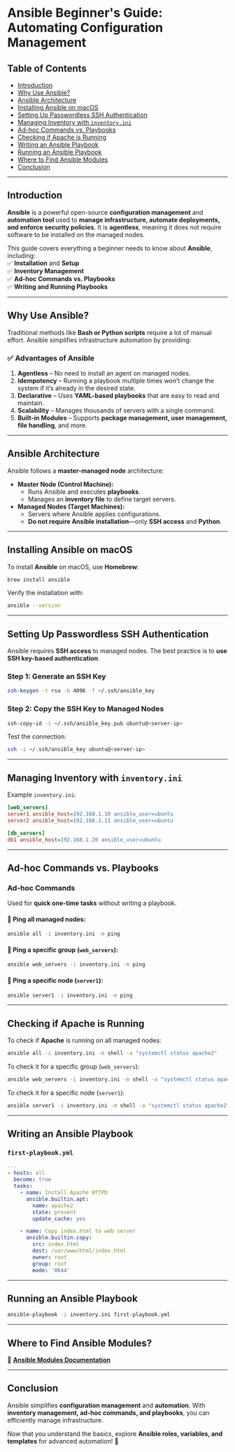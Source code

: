 # **Ansible Beginner's Guide: Automating Configuration Management**  

## **Table of Contents**
- [Introduction](#introduction)  
- [Why Use Ansible?](#why-use-ansible)  
- [Ansible Architecture](#ansible-architecture)  
- [Installing Ansible on macOS](#installing-ansible-on-macos)  
- [Setting Up Passwordless SSH Authentication](#setting-up-passwordless-ssh-authentication)  
- [Managing Inventory with `inventory.ini`](#managing-inventory-with-inventoryini)  
- [Ad-hoc Commands vs. Playbooks](#ad-hoc-commands-vs-playbooks)  
- [Checking if Apache is Running](#checking-if-apache-is-running)  
- [Writing an Ansible Playbook](#writing-an-ansible-playbook)  
- [Running an Ansible Playbook](#running-an-ansible-playbook)  
- [Where to Find Ansible Modules](#where-to-find-ansible-modules)  
- [Conclusion](#conclusion)  

---

## **Introduction**  

**Ansible** is a powerful open-source **configuration management** and **automation tool** used to **manage infrastructure, automate deployments, and enforce security policies**. It is **agentless**, meaning it does not require software to be installed on the managed nodes.  

This guide covers everything a beginner needs to know about **Ansible**, including:  
✅ **Installation** and **Setup**  
✅ **Inventory Management**  
✅ **Ad-hoc Commands vs. Playbooks**  
✅ **Writing and Running Playbooks**  

---

## **Why Use Ansible?**  

Traditional methods like **Bash or Python scripts** require a lot of manual effort. Ansible simplifies infrastructure automation by providing:  

### ✅ **Advantages of Ansible**  
1. **Agentless** – No need to install an agent on managed nodes.  
2. **Idempotency** – Running a playbook multiple times won’t change the system if it’s already in the desired state.  
3. **Declarative** – Uses **YAML-based playbooks** that are easy to read and maintain.  
4. **Scalability** – Manages thousands of servers with a single command.  
5. **Built-in Modules** – Supports **package management, user management, file handling**, and more.  

---

## **Ansible Architecture**  

Ansible follows a **master-managed node** architecture:  

- **Master Node (Control Machine):**  
  - Runs Ansible and executes **playbooks**.  
  - Manages an **inventory file** to define target servers.  
- **Managed Nodes (Target Machines):**  
  - Servers where Ansible applies configurations.  
  - **Do not require Ansible installation**—only **SSH access** and **Python**.  

---

## **Installing Ansible on macOS**  

To install **Ansible** on macOS, use **Homebrew**:  

```bash
brew install ansible
```

Verify the installation with:  

```bash
ansible --version
```

---

## **Setting Up Passwordless SSH Authentication**  

Ansible requires **SSH access** to managed nodes. The best practice is to **use SSH key-based authentication**.  

### **Step 1: Generate an SSH Key**  
```bash
ssh-keygen -t rsa -b 4096 -f ~/.ssh/ansible_key
```

### **Step 2: Copy the SSH Key to Managed Nodes**  
```bash
ssh-copy-id -i ~/.ssh/ansible_key.pub ubuntu@<server-ip>
```

Test the connection:  
```bash
ssh -i ~/.ssh/ansible_key ubuntu@<server-ip>
```

---

## **Managing Inventory with `inventory.ini`**  

Example `inventory.ini`:  

```ini
[web_servers]
server1 ansible_host=192.168.1.10 ansible_user=ubuntu
server2 ansible_host=192.168.1.11 ansible_user=ubuntu

[db_servers]
db1 ansible_host=192.168.1.20 ansible_user=ubuntu
```

---

## **Ad-hoc Commands vs. Playbooks**  

### **Ad-hoc Commands**  
Used for **quick one-time tasks** without writing a playbook.  

#### 🔹 **Ping all managed nodes**:  
```bash
ansible all -i inventory.ini -m ping
```

#### 🔹 **Ping a specific group (`web_servers`)**:  
```bash
ansible web_servers -i inventory.ini -m ping
```

#### 🔹 **Ping a specific node (`server1`)**:  
```bash
ansible server1 -i inventory.ini -m ping
```

---

## **Checking if Apache is Running**  

To check if **Apache** is running on all managed nodes:  

```bash
ansible all -i inventory.ini -m shell -a "systemctl status apache2"
```

To check it for a specific group (`web_servers`):  
```bash
ansible web_servers -i inventory.ini -m shell -a "systemctl status apache2"
```

To check it for a specific node (`server1`):  
```bash
ansible server1 -i inventory.ini -m shell -a "systemctl status apache2"
```

---

## **Writing an Ansible Playbook**  

### `first-playbook.yml`
```yaml
---
- hosts: all
  become: true
  tasks:
    - name: Install Apache HTTPD
      ansible.builtin.apt:
        name: apache2
        state: present
        update_cache: yes

    - name: Copy index.html to web server
      ansible.builtin.copy:
        src: index.html
        dest: /var/www/html/index.html
        owner: root
        group: root
        mode: '0644'
```

---

## **Running an Ansible Playbook**  

```bash
ansible-playbook -i inventory.ini first-playbook.yml
```

---

## **Where to Find Ansible Modules?**  

🔗 **[Ansible Modules Documentation](https://docs.ansible.com/ansible/latest/collections/index.html)**  

---

## **Conclusion**  

Ansible simplifies **configuration management** and **automation**. With **inventory management, ad-hoc commands, and playbooks**, you can efficiently manage infrastructure.  

Now that you understand the basics, explore **Ansible roles, variables, and templates** for advanced automation! 🚀  
